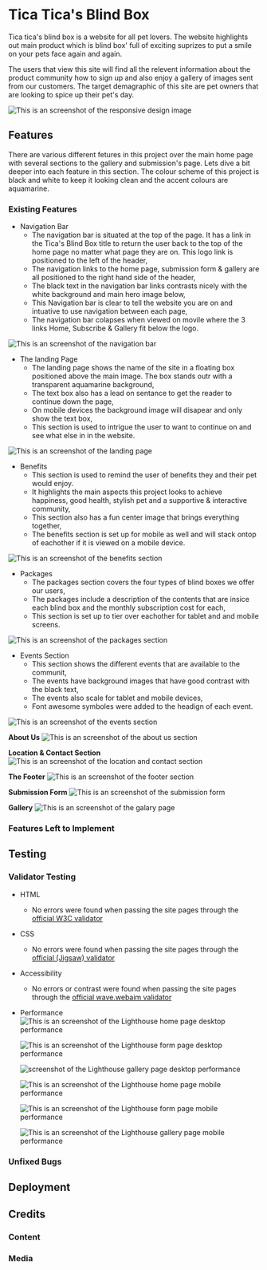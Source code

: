 # Tica Tica's Blind Box

Tica tica's blind box is a website for all pet lovers. The website highlights out main product which is blind box' full of exciting suprizes to put a smile on your pets face again and again. 

The users that view this site will find all the relevent information about the product community how to sign up and also enjoy a gallery of images sent from our customers. The target demagraphic of this site are pet owners that are looking to spice up their pet's day.

![This is an screenshot of the responsive design image](assets/images/readme.md/responsive-design-main.png)

## Features

There are various different fetures in this project over the main home page with several sections to the gallery and submission's page. Lets dive a bit deeper into each feature in this section. The colour scheme of this project is black and white to keep it looking clean and the accent colours are aquamarine.

### Existing Features

* Navigation Bar
    * The navigation bar is situated at the top of the page. It has a link in the Tica's Blind Box title to return the user back to  the top of the home page no matter what page they are on. This logo link is positioned to the left of the header,
    * The navigation links to the home page, submission form & gallery are all positioned to the right hand side of the header,
    * The black text in the navigation bar links contrasts nicely with the white background and main hero image below,
    * This Navigation bar is clear to tell the website you are on and intuative to use navigation between each page,
    * The navigation bar colapses when viewed on movile where the 3 links Home, Subscribe & Gallery fit below the logo.

![This is an screenshot of the navigation bar](assets/images/readme.md/navigation-bar.png)

* The landing Page
    * The landing page shows the name of the site in a floating box positioned above the main image. The box stands outr with a transparent aquamarine background,
    * The text box also has a lead on sentance to get the reader to continue down the page,
    * On mobile devices the background image will disapear and only show the text box,
    * This section is used to intrigue the user to want to continue on and see what else in in the website.

![This is an screenshot of the landing page](assets/images/readme.md/the-landing-page-image.png)

* Benefits
    * This section is used to remind the user of benefits they and their pet would enjoy.
    * It highlights the main aspects this project looks to achieve happiness, good health, stylish pet and a supportive & interactive community,
    * This section also has a fun center image that brings everything together, 
    * The benefits section is set up for mobile as well and will stack ontop of eachother if it is viewed on a mobile device.

![This is an screenshot of the benefits section](assets/images/readme.md/benefits-section.png)

* Packages
    * The packages section covers the four types of blind boxes we offer our users,
    * The packages include a description of the contents that are insice each blind box and the monthly subscription cost for each,
    * This section is set up to tier over eachother for tablet and and mobile screens.

![This is an screenshot of the packages section](assets/images/readme.md/packages-section.png)

* Events Section
    * This section shows the different events that are available to the communit, 
    * The events have background images that have good contrast with the black text,
    * The events also scale for tablet and mobile devices,
    * Font awesome symboles were added to the headign of each event.
    
![This is an screenshot of the events section](assets/images/readme.md/events-section.png)

**About Us**
![This is an screenshot of the about us section](assets/images/readme.md/about-us-section.png)

**Location & Contact Section**
![This is an screenshot of the location and contact section](assets/images/readme.md/location-and-contact-section.png)

**The Footer**
![This is an screenshot of the footer section](assets/images/readme.md/the-footer-section.png)

**Submission Form**
![This is an screenshot of the submission form](assets/images/readme.md/submission-form.png)

**Gallery**
![This is an screenshot of the galary page](assets/images/readme.md/gallery.png)

### Features Left to Implement

## Testing

### Validator Testing
* HTML
    * No errors were found when passing the site pages through the [official W3C validator](https://validator.w3.org/)

* CSS
    * No errors were found when passing the site pages through the [official (Jigsaw) validator](https://jigsaw.w3.org/css-validator/)

* Accessibility
    * No errors or contrast were found when passing the site pages through the [official wave.webaim validator](https://wave.webaim.org/)

* Performance
    ![This is an screenshot of the Lighthouse home page desktop performance](assets/images/readme.md/lighthouse-index.html-desktop.png)

    ![This is an screenshot of the Lighthouse form page desktop performance](assets/images/readme.md/lighthouse-form.html-desktop.png)

    ![screenshot of the Lighthouse gallery page desktop performance](assets/images/readme.md/lighthouse-gallery.html-desktop.png)

    ![This is an screenshot of the Lighthouse home page mobile performance](assets/images/readme.md/lighthouse-index.html-mobile.png)

    ![This is an screenshot of the Lighthouse form page mobile performance](assets/images/readme.md/lighthouse-form.html-mobile.png)

    ![This is an screenshot of the Lighthouse gallery page mobile performance](assets/images/readme.md/lighthouse-gallery.html-mobile.png)

### Unfixed Bugs

## Deployment

## Credits

### Content

### Media


